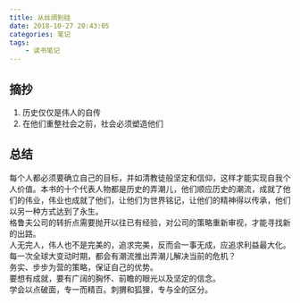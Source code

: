 ```yaml
---
title: 从丝绸到硅
date: 2018-10-27 20:43:05
categories: 笔记
tags: 
	- 读书笔记
---
```


## 摘抄
1. 历史仅仅是伟人的自传
2. 在他们重整社会之前，社会必须塑造他们


## 总结
每个人都必须要确立自己的目标，并如清教徒般坚定和信仰，这样才能实现自我个人价值。本书的十个代表人物都是历史的弄潮儿，他们顺应历史的潮流，成就了他们的伟业，伟业也成就了他们，让他们为世界铭记，让他们的精神得以传承，他们以另一种方式达到了永生。  
格鲁夫公司的转折点需要抛开以往已有经验，对公司的策略重新审视，才能寻找新的出路。  
人无完人，伟人也不是完美的，追求完美，反而会一事无成，应追求利益最大化。  
每一次全球大变动时期，都会有潮流推出弄潮儿解决当前的危机？  
务实、步步为营的策略，保证自己的优势。  
要想有成就，要有广阔的胸怀、前瞻的眼光以及坚定的信念。  
学会以点破面，专一而精百。刺猬和狐狸，专与全的区分。